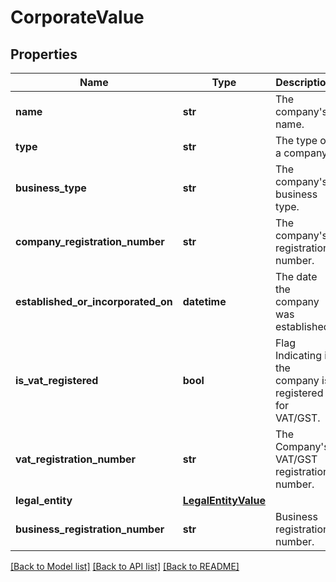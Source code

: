 # CorporateValue

## Properties
Name | Type | Description | Notes
------------ | ------------- | ------------- | -------------
**name** | **str** | The company&#x27;s name. | 
**type** | **str** | The type of a company. | [optional] 
**business_type** | **str** | The company&#x27;s business type. | [optional] 
**company_registration_number** | **str** | The company&#x27;s registration number. | [optional] 
**established_or_incorporated_on** | **datetime** | The date the company was established. | [optional] 
**is_vat_registered** | **bool** | Flag Indicating if the company is registered for VAT/GST. | [optional] 
**vat_registration_number** | **str** | The Company&#x27;s VAT/GST registration number. | [optional] 
**legal_entity** | [**LegalEntityValue**](LegalEntityValue.md) |  | [optional] 
**business_registration_number** | **str** | Business registration number. | [optional] 

[[Back to Model list]](../README.md#documentation-for-models) [[Back to API list]](../README.md#documentation-for-api-endpoints) [[Back to README]](../README.md)

